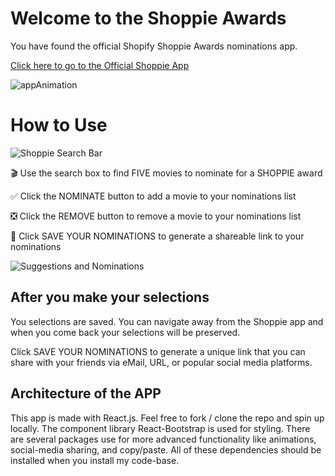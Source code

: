 # Welcome to the Shoppie Awards

You have found the official Shopify Shoppie Awards nominations app. 

[Click here to go to the Official Shoppie App](http://shopify-shoppies-2020.herokuapp.com/)


![appAnimation](https://lh3.googleusercontent.com/7z7dWTW7XsbslBcdn61GqRZb-L6jIeEFv8uysgu10IxWMN6_G26B5Quj6MINmh0LZpRkEuBmor9UbgGhUrQcEXiWN7_4IzBL8naJOvsJ-clYhUXJh3ixOO-IY66SVk3F3g6hwVMIVqp2qjwlQLQqN7HNrNNQHOhNJR9Z_3C5ik6eVGSblpHKBckydkinyqc8B5PZ1Y2KBJDuDcrbTNoW5YufC1Lli7AwejIjc4xRyOl-WiDaB3Y-lsOOdwLD56LmA4ekFoT5F1EZZXaMiv_6fdINCJYbi79WezKxu8HtYePaBYyNQRAdzUGO3q10i2s0rEP0gA9BDF3X62wfNbbi1EZalBtdHJL4MaKhCA7IbcghPzJjye0_vyFWp2MVF7clJaBX7KbBzlMWWnyjyoIhZuUBPcjjcwFSoI9JjKzdIeVPjPF7TxZVZ8Q4kPrCbVwvstqTnalb51gkLbAmZpCZsbxk5cWVpHhzw2znD7FEcCzAdhdkdBmTQOB-w-31V0cfzaoDLfwtmXWvyW9OGyIL0ZTRoBD0wjX-jYCLrEvO4Q5BzAlqAi8dM93JseV-D2eC9L0qv7xocuzqIV6FuRNpTTMsYtf_MdKrfmDJfO5-XVO9GhqZfvKu3SPVA-I9yWUV-c8aeIoJWDGOcUP14i8BXOzWRGOIgpad2E91xAA48PRh2v-EVJdTedU3LRMx=w600-h375-no?authuser=0)

# How to Use 
![Shoppie Search Bar](https://lh3.googleusercontent.com/UZNeKHLsSfN_001oKp_Jb9_utKxCE0l1uEmg0vorXAntBoGF0CtqYNkWgsGRmYxOva9Ognd1--rEh35jp-RnS2RhmO5sw-4Kr6l0VnZTpI2fmnu7u3Rxbp_OHUYD4eEHbHRXor25p-93anc_tjyLkuPvq5WWNt8Tobev2brPaSW2pazqZZqA57u2SIUHGixr507xauPEodD8NELyvvprQYB6r8AnpeAro16IG9dLtVyvHPf3br6P70tL7cKg-Gh2y3I-B_1drB5EYo7Zh_zc6nkrMFCbsgDwKx3PDD8rQreQSSH8fIUKbz2oieByr2WjmjIKSQajaAgWo2-Mtz0g_LPCV_VLsfGJRDRmegpk2uzqS55gv_Je1WXx1l5keFwRCwdWhCwxHk2-i9UJnT7KKCt_K6gID63wEfHK9iqUmuomKw1fbUppsBcxt6ZJcQ3VOT9izTCiHSVSe-Y_ZNfhq8M06Kswgz7GuHZQVD6xfV7OO-RrmpmhIo4zZLV71ERhWICFi4ZYYReGzSTHYiLKFZI5Yg5cd6-KmfLJ5j1Xb4vjacpr-hi4fWBedVCKwPa_gCuFuxF-61uTwEwfelIRhpqKoeoJu_bt5wIGslE-gU8NiALV9Pn5aThbMtvZ72AZS1me8ygHF-IgGOQcIL5f88TAQF451-K8pAweJSyZJGZNumYTbT0u0aJCzcB3=w2174-h640-no?authuser=0)

🎬 Use the search box to find FIVE movies to nominate for a SHOPPIE award

✅ Click the NOMINATE button to add a movie to your nominations list

❎ Click the REMOVE button to remove a movie to your nominations list

💾 Click SAVE YOUR NOMINATIONS to generate a shareable link to your nominations

![Suggestions and Nominations](https://lh3.googleusercontent.com/gzSKFXjBjSbswYt9IcpFIGXM1UkLCjgCkvnuOHxX3Il-jIrepHbj5jTIpiz-s-tip6aaHM8RcaDosuhOPabr378XORWhXbbNFPijbFO39cvRtU4wpfRSOBOCEg4LRx1rj74RgVz3zfS4Gjfu3fDZllIad3P_yuG1H3d0JzuwW3uoAd_1HJ_xBSM41Q5wLrsGAhXAT9nReyIKxPiNGCj7w6UjrJUhQn9iQSVIOR9B-tnew1eAE36mBdFCiiBnoMi2tSPk9V37a8dnnn6uNP9wq2jw7__UxxFF43BbDckKRMmjaEAo4R2iKGlkhjlkXyDBYWzy54zGhuFS5fOYhD8w8V6O6i5Dw-bZJJXx4FRKAllWMtfLyirYHEaF59tUQBzvY2jMPb8wLBJ6AGaqa2MFcQbbVUtm3raEAMMCyresAOYv2M9US4PIqoS7RHSte_RB19EFYOoU13LTeEoQwwVzkmh4a5Vl-yM6QEttwvxvnrCgE5OVvpWsG2b4MMyjkyaV6ogwfMvRtGUzm84SYo4KB51vg5X3-VoaOZht7Ilx_4ZYuRuDdpDIniMNzK7W4d2EEm7fMeOH57yV2mOWeO-BQ5Aqf7WbbSzizg0XRBpjxPERq8O6pJsBc_wR2zHnRkek-0pB0qRr1HLoXAvROuJPX-wlN32oUIpDE9quffxdeGUEjL4G290bPm0X94x6=w2180-h654-no?authuser=0)

## After you make your selections

You selections are saved. You can navigate away from the Shoppie app and when you come back your selections will be preserved. 

Click  SAVE YOUR NOMINATIONS to generate a unique link that you can share with your friends via eMail, URL, or popular social media platforms. 

## Architecture of the APP

This app is made with React.js. Feel free to fork / clone the repo and spin up locally. The component library React-Bootstrap is used for styling. There are several packages use for more advanced functionality like animations, social-media sharing, and copy/paste. All of these dependencies should be installed when you install my code-base. 

